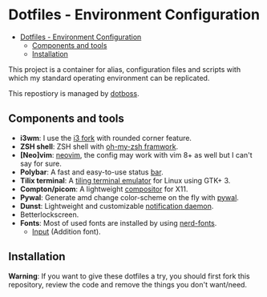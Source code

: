 # Dotfiles - Environment Configuration

- [Dotfiles - Environment Configuration](#dotfiles---environment-configuration)
  - [Components and tools](#components-and-tools)
  - [Installation](#installation)

This project is a container for alias, configuration files and scripts with
which my standard operating environment can be replicated.

This repostiory is managed by [dotboss](https://github.com/ntk148v/dotboss).

## Components and tools

- **i3wm**: I use the [i3 fork](https://github.com/ntk148v/i3) with rounded corner feature.
- **ZSH shell**: ZSH shell with [oh-my-zsh framwork](https://github.com/ohmyzsh/ohmyzsh).
- **[Neo]vim**: [neovim](https://github.com/neovim/neovim), the config may work with vim 8+ as well but I can't say for sure.
- **Polybar**: A fast and easy-to-use status [bar](https://github.com/polybar/polybar).
- **Tilix terminal**: A [tiling terminal emulator](https://github.com/gnunn1/tilix) for Linux using GTK+ 3.
- **Compton/picom**: A lightweight [compositor](https://github.com/yshui/picom) for X11.
- **Pywal**: Generate amd change color-scheme on the fly with [pywal](https://github.com/dylanaraps/pywal).
- **Dunst**: Lightweight and customizable [notification daemon](https://github.com/dunst-project/dunst).
- Betterlockscreen.
- **Fonts**: Most of used fonts are installed by using [nerd-fonts](https://github.com/ryanoasis/nerd-fonts).
  - [Input](https://input.fontbureau.com/) (Addition font).

## Installation

**Warning**: If you want to give these dotfiles a try, you should first fork this repository, review the code and remove the things you don't want/need.
